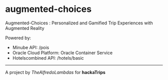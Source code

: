 # augmented-choices
Augmented-Choices : Personalized and Gamified Trip Experiences with Augmented Reality

Powered by:
* Minube API: /pois
* Oracle Cloud Platform: Oracle Container Service
* Hotelscombined API: /hotels/basic

---
A project by *TheAlfredoLambdas* for **hackaTrips**
